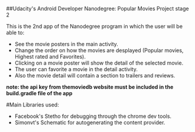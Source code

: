 ##Udacity's Android Developer Nanodegree: Popular Movies Project stage 2

  This is the 2nd app of the Nanodegree program in which the user will be able to:
  * See the movie posters in the main activity.
  * Change the order on how the movies are desplayed (Popular movies, Highest rated and Favorites).
  * Clicking on a movie poster will show the detail of the selected movie.
  * The user can favorite a movie in the detail activity.
  * Also the movie detail will contain a section to trailers and reviews.


**note: the api key from themoviedb website must be included in the build.gradle file of the app** 

#Main Libraries used:
  * Facebook's Stetho for debugging through the chrome dev tools.
  * Simonvt's Schematic for autogenerating the content provider.
